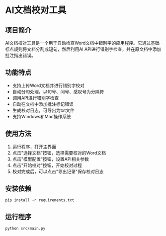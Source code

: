 # AI文档校对工具

## 项目简介
AI文档校对工具是一个用于自动检查Word文档中错别字的应用程序。它通过基础标点规则将文档分割成短句，然后利用AI API进行错别字检查，并在原文档中添加批注指出错误。

## 功能特点
- 支持上传Word文档并进行错别字校对
- 自动分句处理，以句号、问号、感叹号为分隔符
- 调用API进行错别字检查
- 自动在文档中添加批注标记错误
- 生成校对日志，可导出为txt文件
- 支持Windows和Mac操作系统

## 使用方法
1. 运行程序，打开主界面
2. 点击"选择文档"按钮，选择需要校对的Word文档
3. 点击"模型配置"按钮，设置API相关参数
4. 点击"开始校对"按钮，开始校对过程
5. 校对完成后，可以点击"导出记录"保存校对日志

## 安装依赖
```
pip install -r requirements.txt
```

## 运行程序
```
python src/main.py
```
